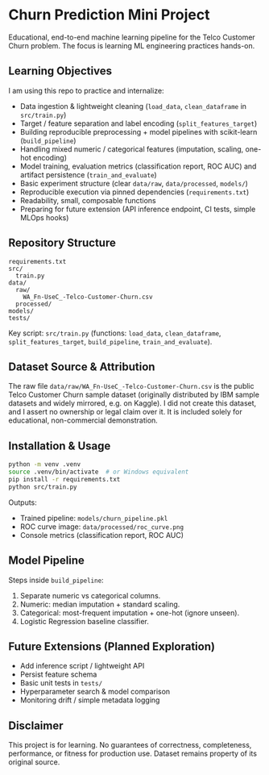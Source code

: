 # Churn Prediction Mini Project

Educational, end-to-end machine learning pipeline for the Telco Customer Churn problem. The focus is learning ML engineering practices hands-on.

## Learning Objectives

I am using this repo to practice and internalize:
- Data ingestion & lightweight cleaning (`load_data`, `clean_dataframe` in `src/train.py`)
- Target / feature separation and label encoding (`split_features_target`)
- Building reproducible preprocessing + model pipelines with scikit-learn (`build_pipeline`)
- Handling mixed numeric / categorical features (imputation, scaling, one-hot encoding)
- Model training, evaluation metrics (classification report, ROC AUC) and artifact persistence (`train_and_evaluate`)
- Basic experiment structure (clear `data/raw`, `data/processed`, `models/`)
- Reproducible execution via pinned dependencies (`requirements.txt`)
- Readability, small, composable functions
- Preparing for future extension (API inference endpoint, CI tests, simple MLOps hooks)

## Repository Structure

```
requirements.txt
src/
  train.py
data/
  raw/
    WA_Fn-UseC_-Telco-Customer-Churn.csv
  processed/
models/
tests/
```

Key script: `src/train.py` (functions: `load_data`, `clean_dataframe`, `split_features_target`, `build_pipeline`, `train_and_evaluate`).

## Dataset Source & Attribution

The raw file `data/raw/WA_Fn-UseC_-Telco-Customer-Churn.csv` is the public Telco Customer Churn sample dataset (originally distributed by IBM sample datasets and widely mirrored, e.g. on Kaggle). I did not create this dataset, and I assert no ownership or legal claim over it. It is included solely for educational, non-commercial demonstration.

## Installation & Usage

```bash
python -m venv .venv
source .venv/bin/activate  # or Windows equivalent
pip install -r requirements.txt
python src/train.py
```

Outputs:
- Trained pipeline: `models/churn_pipeline.pkl`
- ROC curve image: `data/processed/roc_curve.png`
- Console metrics (classification report, ROC AUC)

## Model Pipeline

Steps inside `build_pipeline`:
1. Separate numeric vs categorical columns.
2. Numeric: median imputation + standard scaling.
3. Categorical: most-frequent imputation + one-hot (ignore unseen).
4. Logistic Regression baseline classifier.

## Future Extensions (Planned Exploration)

- Add inference script / lightweight API
- Persist feature schema
- Basic unit tests in `tests/`
- Hyperparameter search & model comparison
- Monitoring drift / simple metadata logging

## Disclaimer

This project is for learning. No guarantees of correctness, completeness, performance, or fitness for production use. Dataset remains property of its original source.
